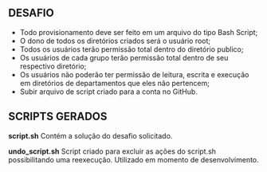 <H2>DESAFIO</H2>

* Todo provisionamento deve ser feito em um arquivo do tipo Bash Script;
* O dono de todos os diretórios criados será o usuário root;
* Todos os usuários terão permissão total dentro do diretório publico;
* Os usuários de cada grupo terão permissão total dentro de seu respectivo diretório;
* Os usuários não poderão ter permissão de leitura, escrita e execução em diretórios de departamentos que eles não pertencem;
* Subir arquivo de script criado para a conta no GitHub.

<h2>SCRIPTS GERADOS</h2>

**script.sh**
Contém a solução do desafio solicitado.

**undo_script.sh**
Script criado para excluir as ações do script.sh possibilitando uma reexecução. Utilizado em momento de desenvolvimento.
